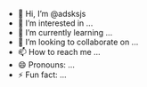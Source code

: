- 👋 Hi, I’m @adsksjs
- 👀 I’m interested in ...
- 🌱 I’m currently learning ...
- 💞️ I’m looking to collaborate on ...
- 📫 How to reach me ...
- 😄 Pronouns: ...
- ⚡ Fun fact: ...

<!---
adsksjs/adsksjs is a ✨ special ✨ repository because its `README.md` (this file) appears on your GitHub profile.
You can click the Preview link to take a look at your changes.
--->
